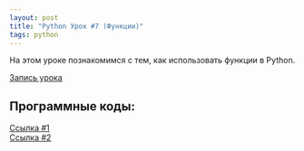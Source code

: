 ```yaml
---
layout: post
title: "Python Урок #7 (Функции)"
tags: python
---
```


На этом уроке познакомимся с тем, как использовать функции в Python.

[Запись урока](https://us02web.zoom.us/rec/share/ZbNb--QaQKDeiTJRxjH34KBlDDU2riBd5lYhSC1ckiHyQhS1owD7V0rKv0nfE2PB.VJkzxgBAbkOODWac?startTime=1605349725000)

## Программные коды:
[Cсылка #1](https://repl.it/@JuniorCodeKryla/NoReturnFunctions#main.py)\
[Cсылка #2](https://repl.it/@JuniorCodeKryla/Functions-1#main.py)